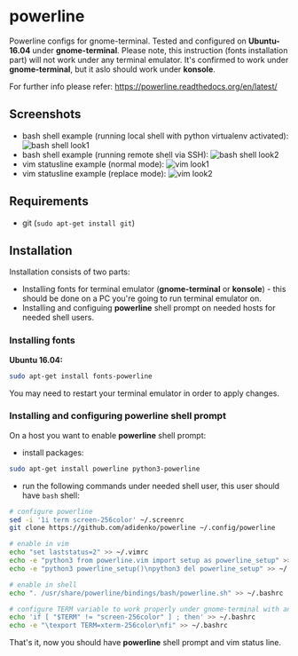 powerline
=========

Powerline configs for gnome-terminal. Tested and configured on **Ubuntu-16.04** under **gnome-terminal**.
Please note, this instruction (fonts installation part) will not work under any terminal emulator. It's confirmed to work under **gnome-terminal**, but it aslo should work under **konsole**.

For further info please refer:
https://powerline.readthedocs.org/en/latest/

Screenshots
-----------
* bash shell example (running local shell with python virtualenv activated):
![bash shell look1](https://raw.github.com/adidenko/adidenko.github.io/master/images/powerline/powerline_shell.png)
* bash shell example (running remote shell via SSH):
![bash shell look2](https://raw.github.com/adidenko/adidenko.github.io/master/images/powerline/powerline_shell2.png)
* vim statusline example (normal mode):
![vim look1](https://raw.github.com/adidenko/adidenko.github.io/master/images/powerline/powerline_vim1.png)
* vim statusline example (replace mode):
![vim look2](https://raw.github.com/adidenko/adidenko.github.io/master/images/powerline/powerline_vim2.png)


Requirements
------------
* git (```sudo apt-get install git```)

Installation
------------

Installation consists of two parts:
* Installing fonts for terminal emulator (**gnome-terminal** or **konsole**) - this should be done on a PC you're going to run terminal emulator on.
* Installing and configuing **powerline** shell prompt on needed hosts for needed shell users.

### Installing fonts
**Ubuntu 16.04:**

```bash
sudo apt-get install fonts-powerline
```

You may need to restart your terminal emulator in order to apply changes.

### Installing and configuring powerline shell prompt
On a host you want to enable **powerline** shell prompt:

* install packages:

```bash
sudo apt-get install powerline python3-powerline
```

* run the following commands under needed shell user, this user should have ```bash``` shell:

```bash
# configure powerline
sed -i '1i term screen-256color' ~/.screenrc
git clone https://github.com/adidenko/powerline ~/.config/powerline

# enable in vim
echo "set laststatus=2" >> ~/.vimrc
echo -e "python3 from powerline.vim import setup as powerline_setup" >> ~/.vimrc
echo -e "python3 powerline_setup()\npython3 del powerline_setup" >> ~/.vimrc

# enable in shell
echo ". /usr/share/powerline/bindings/bash/powerline.sh" >> ~/.bashrc

# configure TERM variable to work properly under gnome-terminal with and without screen
echo 'if [ "$TERM" != "screen-256color" ] ; then' >> ~/.bashrc
echo -e "\texport TERM=xterm-256color\nfi" >> ~/.bashrc
```

That's it, now you should have **powerline** shell prompt and vim status line.
